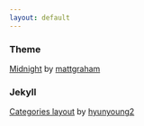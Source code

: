 ```yaml
---
layout: default
---
```


### Theme
[Midnight](https://github.com/pages-themes/midnight) by [mattgraham](https://twitter.com/michigangraham)

### Jekyll
[Categories layout](https://hyunyoung2.github.io/2016/12/17/Tag_Cloud/) by [hyunyoung2](https://github.com/hyunyoung2)
